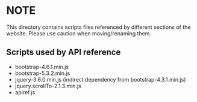 # NOTE


This directory contains scripts files referenced by different sections of
the website. Please use caution when moving/renaming them.

## Scripts used by API reference

- bootstrap-4.6.1.min.js
- bootstrap-5.3.2.min.js
- jquery-3.6.0.min.js (indirect dependency from bootstrap-4.3.1.min.js)
- jquery.scrollTo-2.1.3.min.js
- apiref.js
